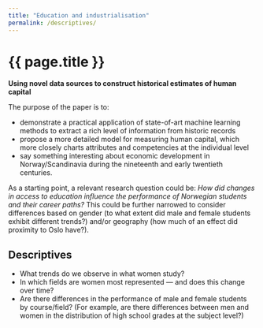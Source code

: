 ```yaml
---
title: "Education and industrialisation"
permalink: /descriptives/
---
```


# {{ page.title }}
**Using novel data sources to construct historical estimates of human capital**

The purpose of the paper is to:
- demonstrate a practical application of state-of-art machine learning methods to
extract a rich level of information from historic records
- propose a more detailed model for measuring human capital, which more closely
charts attributes and competencies at the individual level
- say something interesting about economic development in Norway/Scandinavia
during the nineteenth and early twentieth centuries.

As a starting point, a relevant research question could be:
*How did changes in access to education influence the performance of Norwegian students and their career paths?*
This could be further narrowed to consider differences based on gender (to what extent did
male and female students exhibit different trends?) and/or geography (how much of an
effect did proximity to Oslo have?).

## Descriptives
- What trends do we observe in what women study?
- In which fields are women most represented — and does this change over time?
- Are there differences in the performance of male and female students by course/field? (For example, are there differences between men and women in the distribution of high school grades at the subject level?)
